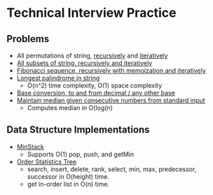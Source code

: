 Technical Interview Practice
==========================

Problems
-------------------
* All permutations of string, [recursively](https://github.com/marcelpuyat/InterviewQuestionsPractice/blob/master/src/AllPermutationsRecursive.java) and [iteratively](https://github.com/marcelpuyat/InterviewQuestionsPractice/blob/master/src/AllPermutationsIterative.java)
* [All subsets of string, recursively and iteratively](https://github.com/marcelpuyat/InterviewQuestionsPractice/blob/master/src/AllSubsetsOfString.java)
* [Fibonacci sequence, recursively with memoization and iteratively](https://github.com/marcelpuyat/InterviewQuestionsPractice/blob/master/src/Fibonacci.java)
* [Longest palindrome in string](https://github.com/marcelpuyat/InterviewQuestionsPractice/blob/master/src/LongestPalindromeInString.java)
  * O(n^2) time complexity, O(1) space complexity
* [Base conversion, to and from decimal / any other base](https://github.com/marcelpuyat/InterviewQuestionsPractice/blob/master/src/ConvertToBaseN.java)
* [Maintain median given consecutive numbers from standard input](https://github.com/marcelpuyat/InterviewQuestionsPractice/blob/master/src/MaintainMedian.java)
  * Computes median in O(log(n)
 
Data Structure Implementations
-------------------
* [MinStack](https://github.com/marcelpuyat/InterviewQuestionsPractice/blob/master/src/MinStack.java)
  * Supports O(1) pop, push, and getMin
* [Order Statistics Tree](https://github.com/marcelpuyat/InterviewQuestionsPractice/blob/master/src/OrderStatsTree.java)
  * search, insert, delete, rank, select, min, max, predecessor, successor in O(height) time.
  * get in-order list in O(n) time.
